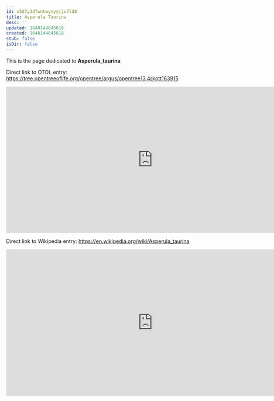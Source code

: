 ```yaml
---
id: s5d7y3dfwnkwyxyyiju7ld8
title: Asperula Taurina
desc: ''
updated: 1648144045618
created: 1648144045618
stub: false
isDir: false
---
```

This is the page dedicated to **Asperula_taurina**


Direct link to OTOL entry: https://tree.opentreeoflife.org/opentree/argus/opentree13.4@ott163915



<html>
    <body>
    <iframe src="https://tree.opentreeoflife.org/opentree/argus/opentree13.4@ott163915"
    width="800" height="400" frameborder="0" allowfullscreen> </iframe>
    </body>
</html>
    


Direct link to Wikipedia entry: https://en.wikipedia.org/wiki/Asperula_taurina



<html>
    <body>
    <iframe src="https://en.wikipedia.org/wiki/Asperula_taurina"
    width="800" height="400" frameborder="0" allowfullscreen> </iframe>
    </body>
</html>
    
